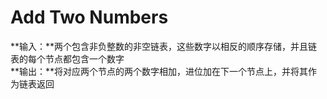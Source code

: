# Add Two Numbers

**输入：**两个包含非负整数的非空链表，这些数字以相反的顺序存储，并且链表的每个节点都包含一个数字  
**输出：**将对应两个节点的两个数字相加，进位加在下一个节点上，并将其作为链表返回